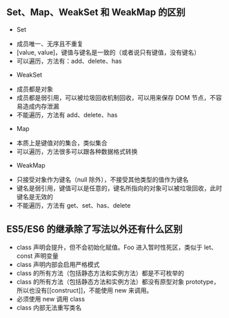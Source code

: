 ## Set、Map、WeakSet 和 WeakMap 的区别

- Set

* 成员唯一、无序且不重复
* [value, value]，键值与键名是一致的（或者说只有键值，没有键名）
* 可以遍历，方法有：add、delete、has

- WeakSet

* 成员都是对象
* 成员都是弱引用，可以被垃圾回收机制回收，可以用来保存 DOM 节点，不容易造成内存泄漏
* 不能遍历，方法有 add、delete、has

- Map

* 本质上是键值对的集合，类似集合
* 可以遍历，方法很多可以跟各种数据格式转换

- WeakMap

* 只接受对象作为键名（null 除外），不接受其他类型的值作为键名
* 键名是弱引用，键值可以是任意的，键名所指向的对象可以被垃圾回收，此时键名是无效的
* 不能遍历，方法有 get、set、has、delete

## ES5/ES6 的继承除了写法以外还有什么区别

- class 声明会提升，但不会初始化赋值。Foo 进入暂时性死区，类似于 let、const 声明变量
- class 声明内部会启用严格模式
- class 的所有方法（包括静态方法和实例方法）都是不可枚举的
- class 的所有方法（包括静态方法和实例方法）都没有原型对象 prototype，所以也没有[[construct]]，不能使用 new 来调用。
- 必须使用 new 调用 class
- class 内部无法重写类名
